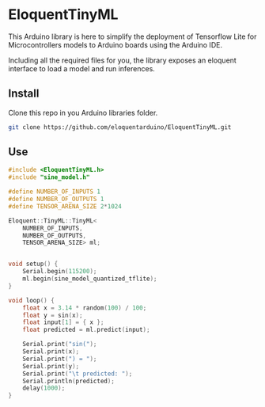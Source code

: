 # EloquentTinyML

This Arduino library is here to simplify the deployment of Tensorflow Lite
for Microcontrollers models to Arduino boards using the Arduino IDE.

Including all the required files for you, the library exposes an eloquent
interface to load a model and run inferences.

## Install

Clone this repo in you Arduino libraries folder.

```bash
git clone https://github.com/eloquentarduino/EloquentTinyML.git
```


## Use

```cpp
#include <EloquentTinyML.h>
#include "sine_model.h"

#define NUMBER_OF_INPUTS 1
#define NUMBER_OF_OUTPUTS 1
#define TENSOR_ARENA_SIZE 2*1024

Eloquent::TinyML::TinyML<
    NUMBER_OF_INPUTS,
    NUMBER_OF_OUTPUTS,
    TENSOR_ARENA_SIZE> ml;


void setup() {
    Serial.begin(115200);
    ml.begin(sine_model_quantized_tflite);
}

void loop() {
    float x = 3.14 * random(100) / 100;
    float y = sin(x);
    float input[1] = { x };
    float predicted = ml.predict(input);

    Serial.print("sin(");
    Serial.print(x);
    Serial.print(") = ");
    Serial.print(y);
    Serial.print("\t predicted: ");
    Serial.println(predicted);
    delay(1000);
}
```